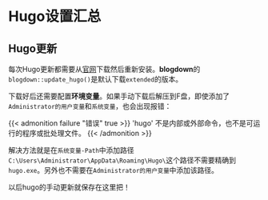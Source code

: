 # Hugo设置汇总


## Hugo更新

每次Hugo更新都需要从[官网](https://github.com/gohugoio/hugo/releases)下载然后重新安装。**blogdown**的`blogdown::update_hugo()`是默认下载`extended`的版本。

下载好后还需要配置**环境变量**。如果手动下载后解压到F盘，即使添加了`Administrator的用户变量`和`系统变量`，也会出现报错：

<!--more-->

{{< admonition failure "错误" true >}}
'hugo' 不是内部或外部命令，也不是可运行的程序或批处理文件。
{{< /admonition >}}



解决方法就是在`系统变量-Path`中添加路径`C:\Users\Administrator\AppData\Roaming\Hugo\`这个路径不需要精确到`hugo.exe`。另外也不需要在`Administrator的用户变量`中添加该路径。

以后hugo的手动更新就保存在这里把！


